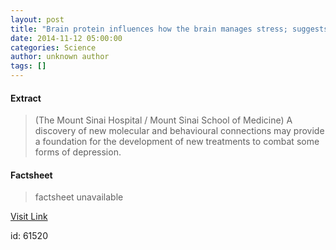 ```yaml
---
layout: post
title: "Brain protein influences how the brain manages stress; suggests new model of depression"
date: 2014-11-12 05:00:00
categories: Science
author: unknown author
tags: []
---
```



#### Extract
>(The Mount Sinai Hospital / Mount Sinai School of Medicine) A discovery of new molecular and behavioural connections may provide a foundation for the development of new treatments to combat some forms of depression.

#### Factsheet
>factsheet unavailable

[Visit Link](http://www.eurekalert.org/pub_releases/2014-11/tmsh-bpi111214.php)

id:   61520
